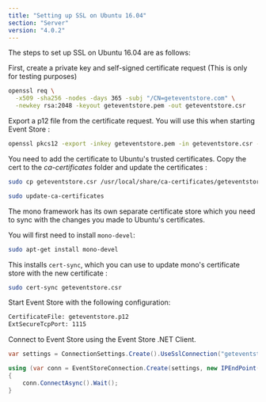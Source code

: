 ```yaml
---
title: "Setting up SSL on Ubuntu 16.04"
section: "Server"
version: "4.0.2"
---
```


The steps to set up SSL on Ubuntu 16.04 are as follows:

First, create a private key and self-signed certificate request (This is only for testing purposes)

```bash
openssl req \
  -x509 -sha256 -nodes -days 365 -subj "/CN=geteventstore.com" \
  -newkey rsa:2048 -keyout geteventstore.pem -out geteventstore.csr
```

Export a p12 file from the certificate request. You will use this when starting Event Store :

```bash
openssl pkcs12 -export -inkey geteventstore.pem -in geteventstore.csr -out geteventstore.p12
```

You need to add the certificate to Ubuntu's trusted certificates. Copy the cert to the _ca-certificates_ folder and update the certificates :

```bash
sudo cp geteventstore.csr /usr/local/share/ca-certificates/geteventstore.crt

sudo update-ca-certificates
```

The mono framework has its own separate certificate store which you need to sync with the changes you made to Ubuntu's certificates.

You will first need to install `mono-devel`:

```bash
sudo apt-get install mono-devel
```

This installs `cert-sync`, which you can use to update mono's certificate store with the new certificate :

```bash
sudo cert-sync geteventstore.csr
```

Start Event Store with the following configuration:

<!-- TODO: How? -->

```bash
CertificateFile: geteventstore.p12
ExtSecureTcpPort: 1115
```

Connect to Event Store using the Event Store .NET Client.

```csharp
var settings = ConnectionSettings.Create().UseSslConnection("geteventstore.com", true);

using (var conn = EventStoreConnection.Create(settings, new IPEndPoint(IPAddress.Loopback, 1115)))
{
    conn.ConnectAsync().Wait();
}
```
